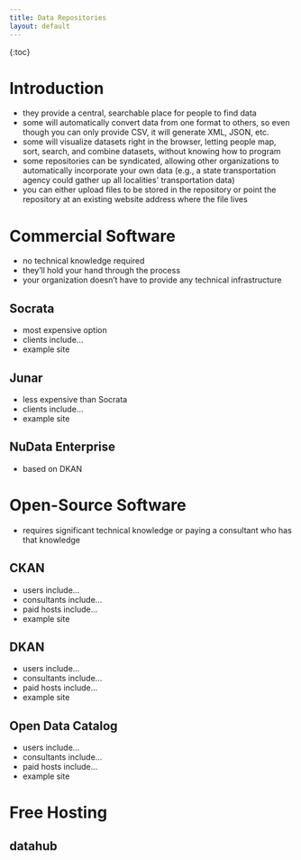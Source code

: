 ```yaml
---
title: Data Repositories
layout: default
---
```


{:toc}


# Introduction

* they provide a central, searchable place for people to find data
* some will automatically convert data from one format to others, so even though you can only provide CSV, it will generate XML, JSON, etc.
* some will visualize datasets right in the browser, letting people map, sort, search, and combine datasets, without knowing how to program
* some repositories can be syndicated, allowing other organizations to automatically incorporate your own data (e.g., a state transportation agency could gather up all localities' transportation data)
* you can either upload files to be stored in the repository or point the repository at an existing website address where the file lives

# Commercial Software

* no technical knowledge required
* they’ll hold your hand through the process
* your organization doesn’t have to provide any technical infrastructure

## Socrata

* most expensive option
* clients include...
* example site

## Junar

* less expensive than Socrata
* clients include...
* example site

## NuData Enterprise

* based on DKAN


# Open-Source Software

* requires significant technical knowledge or paying a consultant who has that knowledge

## CKAN

* users include...
* consultants include...
* paid hosts include...
* example site

## DKAN

* users include...
* consultants include...
* paid hosts include...
* example site

## Open Data Catalog

* users include...
* consultants include...
* paid hosts include...
* example site

# Free Hosting

## datahub
